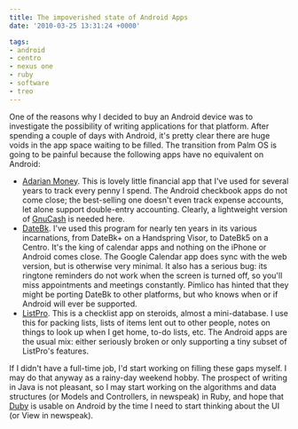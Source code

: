 ```yaml
---
title: The impoverished state of Android Apps
date: '2010-03-25 13:31:24 +0000'

tags:
- android
- centro
- nexus one
- ruby
- software
- treo
---
```

One of the reasons why I decided to buy an Android device was to investigate the possibility of writing applications for that platform.  After spending a couple of days with Android, it's pretty clear there are huge voids in the app space waiting to be filled.  The transition from Palm OS is going to be painful because the following apps have no equivalent on Android:


* [Adarian Money](http://www.adarian.com/).  This is lovely little financial app that I've used for several years to track every penny I spend.  The Android checkbook apps do not come close; the best-selling one doesn't even track expense accounts, let alone support double-entry accounting.  Clearly, a lightweight version of [GnuCash](http://www.gnucash.org/) is needed here.
* [DateBk](http://www.pimlicosoftware.com/index.htm).  I've used this program for nearly ten years in its various incarnations, from DateBk+ on a Handspring Visor, to DateBk5 on a Centro.  It's the king of calendar apps and nothing on the iPhone or Android comes close.  The Google Calendar app does sync with the web version, but is otherwise very minimal.  It also has a serious bug: its ringtone reminders do not work when the screen is turned off, so you'll miss appointments and meetings constantly.  Pimlico has hinted that they might be porting DateBk to other platforms, but who knows when or if Android will ever be supported.
* [ListPro](http://www.iliumsoft.com/site/lp/listpro.php).  This is a checklist app on steroids, almost a mini-database.  I use this for packing lists, lists of items lent out to other people, notes on things to look up when I get home, to-do lists, etc.  The Android apps are the usual mix: either seriously broken or only supporting a tiny subset of ListPro's features.


If I didn't have a full-time job, I'd start working on filling these gaps myself.  I may do that anyway as a rainy-day weekend hobby.  The prospect of writing in Java is not pleasant, so I may start working on the algorithms and data structures (or Models and Controllers, in newspeak) in Ruby, and hope that [Duby](http://kenai.com/projects/duby) is usable on Android by the time I need to start thinking about the UI (or View in newspeak).

